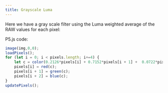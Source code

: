 ```yaml
---
title: Grayscale Luma 
---
```


Here we have a gray scale filter using the Luma weighted average of the RAW values for each pixel:

<!-- Sketch file location, (pending organization) -->
<script src="luma.js"></script>
<!-- Necessary element to position p5 canvas -->
<div id="sketch-div"></div>

P5.js code:

```js
image(img,0,0);
loadPixels();
for (let i = 0; i < pixels.length; i+=4) {
    let c = color(0.2126*pixels[i] + 0.7152*pixels[i + 1] +  0.0722*pixels[i + 2]);
    pixels[i] = red(c);
    pixels[i + 1] = green(c);
    pixels[i + 2] = blue(c);
}
updatePixels();
```
